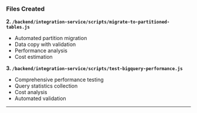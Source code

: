 ### Files Created

**2. `/backend/integration-service/scripts/migrate-to-partitioned-tables.js`**

- Automated partition migration
- Data copy with validation
- Performance analysis
- Cost estimation

**3. `/backend/integration-service/scripts/test-bigquery-performance.js`**

- Comprehensive performance testing
- Query statistics collection
- Cost analysis
- Automated validation

---
